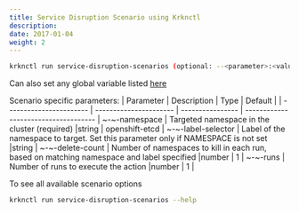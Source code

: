 ```yaml
---
title: Service Disruption Scenario using Krknctl
description: 
date: 2017-01-04
weight: 2
---
```


```bash
krknctl run service-disruption-scenarios (optional: --<parameter>:<value> )
```

Can also set any global variable listed [here](../all-scenario-env-krknctl.md)


Scenario specific parameters: 
| Parameter      | Description    | Type      |  Default | 
| ----------------------- | ----------------------    | ----------------  | ------------------------------------ | 
~-~-namespace | Targeted namespace in the cluster (required) |string | openshift-etcd | 
~-~-label-selector | Label of the namespace to target. Set this parameter only if NAMESPACE is not set |string | 
~-~-delete-count | Number of namespaces to kill in each run, based on matching namespace and label specified |number | 1 | 
~-~-runs | Number of runs to execute the action |number | 1 |


To see all available scenario options 
```bash
krknctl run service-disruption-scenarios --help 
```